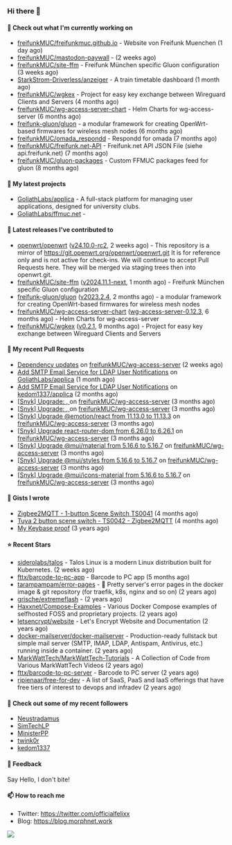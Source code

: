 ### Hi there 👋

#### 👷 Check out what I'm currently working on

- [freifunkMUC/freifunkmuc.github.io](https://github.com/freifunkMUC/freifunkmuc.github.io) - Website von Freifunk Muenchen (1 day ago)
- [freifunkMUC/mastodon-paywall](https://github.com/freifunkMUC/mastodon-paywall) -  (2 weeks ago)
- [freifunkMUC/site-ffm](https://github.com/freifunkMUC/site-ffm) - Freifunk München specific Gluon configuration (3 weeks ago)
- [StarkStrom-Driverless/anzeiger](https://github.com/StarkStrom-Driverless/anzeiger) - A train timetable dashboard (1 month ago)
- [freifunkMUC/wgkex](https://github.com/freifunkMUC/wgkex) - Project for easy key exchange between Wireguard Clients and Servers (4 months ago)
- [freifunkMUC/wg-access-server-chart](https://github.com/freifunkMUC/wg-access-server-chart) - Helm Charts for wg-access-server (6 months ago)
- [freifunk-gluon/gluon](https://github.com/freifunk-gluon/gluon) - a modular framework for creating OpenWrt-based firmwares for wireless mesh nodes (6 months ago)
- [freifunkMUC/omada_respondd](https://github.com/freifunkMUC/omada_respondd) - Respondd for omada (7 months ago)
- [freifunkMUC/freifunk.net-API](https://github.com/freifunkMUC/freifunk.net-API) - Freifunk.net API JSON File (siehe api.freifunk.net) (7 months ago)
- [freifunkMUC/gluon-packages](https://github.com/freifunkMUC/gluon-packages) - Custom FFMUC packages feed for gluon (8 months ago)

#### 🌱 My latest projects

- [GoliathLabs/applica](https://github.com/GoliathLabs/applica) - A full-stack platform for managing user applications, designed for university clubs.
- [GoliathLabs/ffmuc.net](https://github.com/GoliathLabs/ffmuc.net) - 

#### 🔭 Latest releases I've contributed to

- [openwrt/openwrt](https://github.com/openwrt/openwrt) ([v24.10.0-rc2](https://github.com/openwrt/openwrt/releases/tag/v24.10.0-rc2), 2 weeks ago) - This repository is a mirror of https://git.openwrt.org/openwrt/openwrt.git It is for reference only and is not active for check-ins.  We will continue to accept Pull Requests here. They will be merged via staging trees then into openwrt.git.
- [freifunkMUC/site-ffm](https://github.com/freifunkMUC/site-ffm) ([v2024.11.1-next](https://github.com/freifunkMUC/site-ffm/releases/tag/v2024.11.1-next), 1 month ago) - Freifunk München specific Gluon configuration
- [freifunk-gluon/gluon](https://github.com/freifunk-gluon/gluon) ([v2023.2.4](https://github.com/freifunk-gluon/gluon/releases/tag/v2023.2.4), 2 months ago) - a modular framework for creating OpenWrt-based firmwares for wireless mesh nodes
- [freifunkMUC/wg-access-server-chart](https://github.com/freifunkMUC/wg-access-server-chart) ([wg-access-server-0.12.3](https://github.com/freifunkMUC/wg-access-server-chart/releases/tag/wg-access-server-0.12.3), 6 months ago) - Helm Charts for wg-access-server
- [freifunkMUC/wgkex](https://github.com/freifunkMUC/wgkex) ([v0.2.1](https://github.com/freifunkMUC/wgkex/releases/tag/v0.2.1), 9 months ago) - Project for easy key exchange between Wireguard Clients and Servers

#### 🔨 My recent Pull Requests

- [Dependency updates](https://github.com/freifunkMUC/wg-access-server/pull/763) on [freifunkMUC/wg-access-server](https://github.com/freifunkMUC/wg-access-server) (2 weeks ago)
- [Add SMTP Email Service for LDAP User Notifications](https://github.com/GoliathLabs/applica/pull/1) on [GoliathLabs/applica](https://github.com/GoliathLabs/applica) (1 month ago)
- [Add SMTP Email Service for LDAP User Notifications](https://github.com/kedom1337/applica/pull/3) on [kedom1337/applica](https://github.com/kedom1337/applica) (2 months ago)
- [[Snyk] Upgrade: , ](https://github.com/freifunkMUC/wg-access-server/pull/744) on [freifunkMUC/wg-access-server](https://github.com/freifunkMUC/wg-access-server) (3 months ago)
- [[Snyk] Upgrade: , ](https://github.com/freifunkMUC/wg-access-server/pull/742) on [freifunkMUC/wg-access-server](https://github.com/freifunkMUC/wg-access-server) (3 months ago)
- [[Snyk] Upgrade @emotion/react from 11.13.0 to 11.13.3](https://github.com/freifunkMUC/wg-access-server/pull/741) on [freifunkMUC/wg-access-server](https://github.com/freifunkMUC/wg-access-server) (3 months ago)
- [[Snyk] Upgrade react-router-dom from 6.26.0 to 6.26.1](https://github.com/freifunkMUC/wg-access-server/pull/740) on [freifunkMUC/wg-access-server](https://github.com/freifunkMUC/wg-access-server) (3 months ago)
- [[Snyk] Upgrade @mui/material from 5.16.6 to 5.16.7](https://github.com/freifunkMUC/wg-access-server/pull/724) on [freifunkMUC/wg-access-server](https://github.com/freifunkMUC/wg-access-server) (3 months ago)
- [[Snyk] Upgrade @mui/styles from 5.16.6 to 5.16.7](https://github.com/freifunkMUC/wg-access-server/pull/722) on [freifunkMUC/wg-access-server](https://github.com/freifunkMUC/wg-access-server) (3 months ago)
- [[Snyk] Upgrade @mui/icons-material from 5.16.6 to 5.16.7](https://github.com/freifunkMUC/wg-access-server/pull/721) on [freifunkMUC/wg-access-server](https://github.com/freifunkMUC/wg-access-server) (3 months ago)

#### 📓 Gists I wrote

- [Zigbee2MQTT - 1-button Scene Switch TS0041](https://gist.github.com/3cc8fbe7954c752d93a6abd1192399b6) (4 months ago)
- [Tuya 2 button scene switch - TS0042 - Zigbee2MQTT](https://gist.github.com/bd9315849536e6b3606861984a68b299) (4 months ago)
- [My Keybase proof](https://gist.github.com/69863960a08efeb03ad576ccaf93d880) (3 years ago)

#### ⭐ Recent Stars

- [siderolabs/talos](https://github.com/siderolabs/talos) - Talos Linux is a modern Linux distribution built for Kubernetes. (2 weeks ago)
- [fttx/barcode-to-pc-app](https://github.com/fttx/barcode-to-pc-app) - Barcode to PC app (5 months ago)
- [tarampampam/error-pages](https://github.com/tarampampam/error-pages) - 🚧 Pretty server&#39;s error pages in the docker image &amp; git repository (for traefik, k8s, nginx and so on) (2 years ago)
- [grische/extremeflash](https://github.com/grische/extremeflash) -  (2 years ago)
- [Haxxnet/Compose-Examples](https://github.com/Haxxnet/Compose-Examples) - Various Docker Compose examples of selfhosted FOSS and proprietary projects. (2 years ago)
- [letsencrypt/website](https://github.com/letsencrypt/website) - Let&#39;s Encrypt Website and Documentation (2 years ago)
- [docker-mailserver/docker-mailserver](https://github.com/docker-mailserver/docker-mailserver) - Production-ready fullstack but simple mail server (SMTP, IMAP, LDAP, Antispam, Antivirus, etc.) running inside a container. (2 years ago)
- [MarkWattTech/MarkWattTech-Tutorials](https://github.com/MarkWattTech/MarkWattTech-Tutorials) - A Collection of Code from Various MarkWattTech Videos (2 years ago)
- [fttx/barcode-to-pc-server](https://github.com/fttx/barcode-to-pc-server) - Barcode to PC server (2 years ago)
- [ripienaar/free-for-dev](https://github.com/ripienaar/free-for-dev) - A list of SaaS, PaaS and IaaS offerings that have free tiers of interest to devops and infradev (2 years ago)

#### 👯 Check out some of my recent followers

- [Neustradamus](https://github.com/Neustradamus)
- [SimTechLP](https://github.com/SimTechLP)
- [MinisterPP](https://github.com/MinisterPP)
- [twink0r](https://github.com/twink0r)
- [kedom1337](https://github.com/kedom1337)

#### 💬 Feedback

Say Hello, I don't bite!

#### 📫 How to reach me

- Twitter: https://twitter.com/officialfelixx
- Blog: https://blog.morphnet.work

<img align="left" src="https://github-readme-stats.vercel.app/api?username=GoliathLabs&show_icons=true&hide_border=true&layout=compact&theme=chartreuse-dark&hide_rank=true&include_all_commits=true&bg_color=0d1117" />
